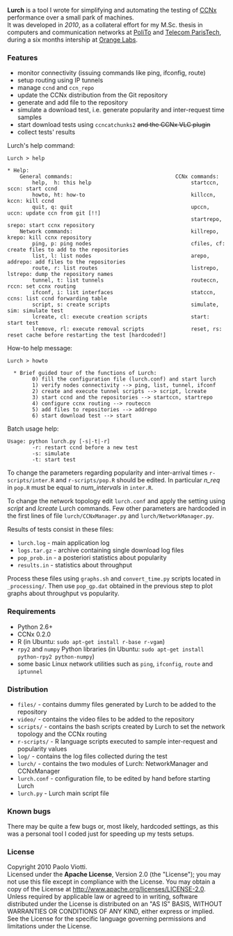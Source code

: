 **Lurch** is a tool I wrote for simplifying and automating the testing of 
[CCNx][1] performance over a small park of machines.  
It was developed in _2010_, 
as a collateral effort for my M.Sc. thesis in computers and 
communication networks at [PoliTo][2] and [Telecom ParisTech][3], during 
a six months intership at [Orange Labs][4].  

[1]: http://www.ccnx.org/
[2]: http://www.polito.it/
[3]: http://www.telecom-paristech.fr
[4]: http://www.orange.com/en/innovation/research


### Features

 * monitor connectivity (issuing commands like ping, ifconfig, route)
 * setup routing using IP tunnels
 * manage `ccnd` and `ccn_repo`
 * update the CCNx distribution from the Git repository
 * generate and add file to the repository
 * simulate a download test, i.e. generate popularity and inter-request time samples
 * start download tests using `ccncatchunks2` ~~and the CCNx VLC plugin~~
 * collect tests' results

 
Lurch's help command:

```
Lurch > help

* Help:
    General commands:                                 CCNx commands:
        help,  h: this help                                startccn, sccn: start ccnd
        howto, ht: how-to                                  killccn, kccn: kill ccnd 
        quit, q: quit                                      upccn, uccn: update ccn from git [!!]
                                                           startrepo, srepo: start ccnx repository 
    Network commands:                                      killrepo, krepo: kill ccnx repository 
        ping, p: ping nodes                                cfiles, cf: create files to add to the repositories
        list, l: list nodes                                arepo, addrepo: add files to the repositories 
        route, r: list routes                              listrepo, lstrepo: dump the repository names   
        tunnel, t: list tunnels                            routeccn, rccn: set ccnx routing 
        ifconf, i: list interfaces                         statccn, ccns: list ccnd forwarding table
        script, s: create scripts                          simulate, sim: simulate test   
        lcreate, cl: execute creation scripts              start: start test  
        lremove, rl: execute removal scripts               reset, rs: reset cache before restarting the test [hardcoded!]  
```

How-to help message:

```
Lurch > howto

  * Brief guided tour of the functions of Lurch:
        0) fill the configuration file (lurch.conf) and start lurch
        1) verify nodes connectivity --> ping, list, tunnel, ifconf
        2) create and execute tunnel scripts --> script, lcreate
        3) start ccnd and the repositories --> startccn, startrepo
        4) configure ccnx routing --> routeccn
        5) add files to repositories --> addrepo
        6) start download test --> start
```

Batch usage help:

```
Usage: python lurch.py [-s|-t|-r]
        -r: restart ccnd before a new test
        -s: simulate
        -t: start test
```

To change the parameters regarding popularity and inter-arrival times 
`r-scripts/inter.R` and `r-scripts/pop.R` should be edited.
In particular *n_req* in `pop.R` must be equal to *num_intervals*  in `inter.R`.  

To change the network topology edit `lurch.conf` and apply the setting using *script* and *lcreate* Lurch commands.
Few other parameters are hardcoded in the first lines of file `lurch/CCNxManager.py` and `lurch/NetworkManager.py`.  

Results of tests consist in these files:

 * `lurch.log` - main application log
 * `logs.tar.gz` - archive containing single download log files
 * `pop_prob.in` - a posteriori statistics about popularity
 * `results.in` - statistics about throughput

Process these files using `graphs.sh` and `convert_time.py` scripts located in `_processing/`.
Then use `pop_gp.dat` obtained in the previous step to plot graphs about throughput vs popularity.


### Requirements

 * Python 2.6+
 * CCNx 0.2.0
 * R (in Ubuntu: `sudo apt-get install r-base r-vgam`)
 * `rpy2` and `numpy` Python libraries (in Ubuntu: `sudo apt-get install python-rpy2 python-numpy`)
 * some basic Linux network utilities such as `ping`, `ifconfig`, `route` and `iptunnel`
 
 
### Distribution

 * `files/` - contains dummy files generated by Lurch to be added to the repository
 * `video/` - contains the video files to be added to the repository
 * `scripts/` - contains the bash scripts created by Lurch to set the network topology and the CCNx routing
 * `r-scripts/` - R language scripts executed to sample inter-request and popularity values
 * `log/` - contains the log files collected during the test
 * `lurch/` - contains the two modules of Lurch: NetworkManager and CCNxManager
 * `lurch.conf` - configuration file, to be edited by hand before starting Lurch
 * `lurch.py` - Lurch main script file
 
 
### Known bugs

There may be quite a few bugs or, most likely, hardcoded settings, 
as this was a personal tool I coded just for speeding up my tests setups.  


### License

Copyright 2010 Paolo Viotti.  
Licensed under the **Apache License**, Version 2.0 (the "License");
you may not use this file except in compliance with the License.
You may obtain a copy of the License at  http://www.apache.org/licenses/LICENSE-2.0.  
Unless required by applicable law or agreed to in writing, software
distributed under the License is distributed on an "AS IS" BASIS,
WITHOUT WARRANTIES OR CONDITIONS OF ANY KIND, either express or implied.
See the License for the specific language governing permissions and
limitations under the License.
